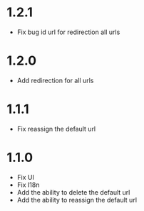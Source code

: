 # 1.2.1

- Fix bug id url for redirection all urls

# 1.2.0

- Add redirection for all urls

# 1.1.1

- Fix reassign the default url

# 1.1.0

- Fix UI
- Fix I18n
- Add the ability to delete the default url
- Add the ability to reassign the default url